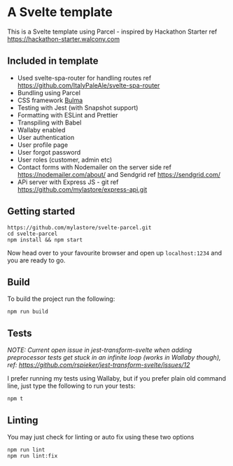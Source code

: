 # A Svelte template

This is a Svelte template using Parcel - inspired by Hackathon Starter ref https://hackathon-starter.walcony.com

## Included in template

- Used svelte-spa-router for handling routes ref https://github.com/ItalyPaleAle/svelte-spa-router
- Bundling using Parcel
- CSS framework [Bulma](https://bulma.io/)
- Testing with Jest (with Snapshot support)
- Formatting with ESLint and Prettier
- Transpiling with Babel
- Wallaby enabled
- User authentication
- User profile page
- User forgot password
- User roles (customer, admin etc)
- Contact forms with Nodemailer on the server side ref https://nodemailer.com/about/ and Sendgrid ref https://sendgrid.com/
- APi server with Express JS - git ref  https://github.com/mylastore/express-api.git

## Getting started

    https://github.com/mylastore/svelte-parcel.git
    cd svelte-parcel
    npm install && npm start

Now head over to your favourite browser and open up `localhost:1234` and you are ready to go.

## Build

To build the project run the following:

    npm run build

## Tests

_NOTE: Current open issue in jest-transform-svelte when adding preprocessor tests get stuck in an infinite loop (works in Wallaby though), ref: https://github.com/rspieker/jest-transform-svelte/issues/12_

I prefer running my tests using Wallaby, but if you prefer plain old command line, just type the following to run your tests:

    npm t

## Linting

You may just check for linting or auto fix using these two options

    npm run lint
    npm run lint:fix
